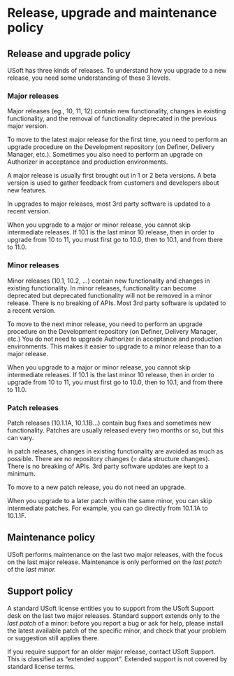 # Release, upgrade and maintenance policy

## Release and upgrade policy

USoft has three kinds of releases. To understand how you upgrade to a new release, you need some understanding of these 3 levels.

### Major releases

Major releases (eg., 10, 11, 12) contain new functionality, changes in existing functionality, and the removal of functionality deprecated in the previous major version.

To move to the latest major release for the first time, you need to perform an upgrade procedure on the Development repository (on Definer, Delivery Manager, etc.). Sometimes you also need to perform an upgrade on Authorizer in acceptance and production environments.

A major release is usually first brought out in 1 or 2 beta versions. A beta version is used to gather feedback from customers and developers about new features.

In upgrades to major releases, most 3rd party software is updated to a recent version.

When you upgrade to a major or minor release, you cannot skip intermediate releases. If 10.1 is the last minor 10 release, then in order to upgrade from 10 to 11, you must first go to 10.0, then to 10.1, and from there to 11.0.

### Minor releases

Minor releases (10.1, 10.2, ...) contain new functionality and changes in existing functionality. In minor releases, functionality can become deprecated but deprecated functionality will not be removed in a minor release. There is no breaking of APIs. Most 3rd party software is updated to a recent version.

To move to the next minor release, you need to perform an upgrade procedure on the Development repository (on Definer, Delivery Manager, etc.) You do not need to upgrade Authorizer in acceptance and production environments. This makes it easier to upgrade to a minor release than to a major release.

When you upgrade to a major or minor release, you cannot skip intermediate releases. If 10.1 is the last minor 10 release, then in order to upgrade from 10 to 11, you must first go to 10.0, then to 10.1, and from there to 11.0.

### Patch releases

Patch releases (10.1.1A, 10.1.1B...) contain bug fixes and sometimes new functionality. Patches are usually released every two months or so, but this can vary.

In patch releases, changes in existing functionality are avoided as much as possible. There are no repository changes (= data structure changes). There is no breaking of APIs. 3rd party software updates are kept to a minimum.

To move to a new patch release, you do not need an upgrade.

When you upgrade to a later patch within the same minor, you can skip intermediate patches. For example, you can go directly from 10.1.1A to 10.1.1F.

## Maintenance policy

USoft performs maintenance on the last two major releases, with the focus on the last major release. Maintenance is only performed on the *last patch* of the *last minor.*

## Support policy

A standard USoft license entitles you to support from the USoft Support desk on the last two major releases. Standard support extends only to the *last patch* of a minor: before you report a bug or ask for help, please install the latest available patch of the specific minor, and check that your problem or suggestion still applies there.

If you require support for an older major release, contact USoft Support. This is classified as “extended support”. Extended support is not covered by standard license terms.